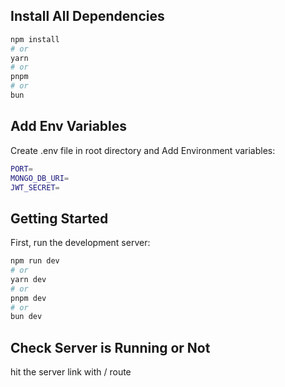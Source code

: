 ## Install All Dependencies

```bash
npm install
# or
yarn
# or
pnpm
# or
bun
```

## Add Env Variables

Create .env file in root directory and Add Environment variables:

```bash
PORT=
MONGO_DB_URI=
JWT_SECRET=
```

## Getting Started

First, run the development server:

```bash
npm run dev
# or
yarn dev
# or
pnpm dev
# or
bun dev
```
## Check Server is Running or Not

hit the server link with / route

